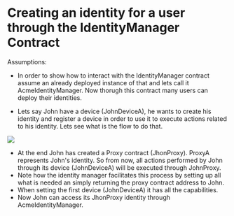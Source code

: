 # Creating an identity for a user through the IdentityManager Contract

Assumptions:

* In order to show how to interact with the IdentityManager contract assume an already deployed instance of that and lets call it AcmeIdentityManager. Now thorugh this contract many users can deploy their identities.

* Lets say John have a device (JohnDeviceA), he wants to create his identity and register a device in order to use it to execute actions related to his identity. Lets see what is the flow to do that.

[![](https://mermaid.ink/img/eyJjb2RlIjoic2VxdWVuY2VEaWFncmFtXG5cdGF1dG9udW1iZXJcblx0Sm9obkRldmljZUEtPj5BY21lSWRlbnRpdHlNYW5hZ2VyOiBKb2huRGV2aWNlQUFkZHJlc3NcblxuXHRcblx0QWNtZUlkZW50aXR5TWFuYWdlci0-PkFjbWVJZGVudGl0eU1hbmFnZXI6IENyZWF0ZSBhIFByb3h5IENvbnRyYWN0KEpvaG5Qcm94eSlcblx0QWNtZUlkZW50aXR5TWFuYWdlci0-PkpvaG5Qcm94eTogc2V0IGNvbnN0cnVjdG9yXG5cdFxuXHRKb2huUHJveHktPj5Kb2huUHJveHk6IHNldCBBY21lSWRlbnRpdHlNYW5hZ2VyPGJyLz5hcyBpdHMgZmlyc3Qgb3duZXJcblx0bm90ZSByaWdodCBvZiBKb2huUHJveHk6IEFsbG93cyB0byBhY2Nlc3MgeW91cjxicj4gaWRlbnRpdHkgdGhyb3VnaDxicj50aGUgSWRlbnRpdHk8YnI-TWFuYWdlclxuXHRKb2huUHJveHktLT4-QWNtZUlkZW50aXR5TWFuYWdlcjogb2tcblx0XG5cblx0QWNtZUlkZW50aXR5TWFuYWdlci0-PkFjbWVJZGVudGl0eU1hbmFnZXI6IFJlZ2lzdGVyIEpob25EZXZpY2VBQWRkcmVzczxicj50byBBY2Nlc3MgSm9oblByb3h5PGJyPlxuXG5cdE5vdGUgcmlnaHQgb2YgQWNtZUlkZW50aXR5TWFuYWdlcjogc2V0IGNhcGFiaWxpdGllcyBmb3I8YnIvPiBKb2huRGV2aWNlQSB0byA8YnI-IGhhbmRsZSBKb2huUHJveHlcblx0QWNtZUlkZW50aXR5TWFuYWdlci0-PkFjbWVJZGVudGl0eU1hbmFnZXI6IGZvcndhcmQsIGF1dGhlbnRpY2F0ZSwgbWFuYWdlciwgYWRtaW5pc3RyYXRvclxuXHRBY21lSWRlbnRpdHlNYW5hZ2VyLS0-PkpvaG5EZXZpY2VBOkpvaG5Qcm94eUFkZHJlc3Ncblx0Tm90ZSByaWdodCBvZiBBY21lSWRlbnRpdHlNYW5hZ2VyOiAobm93IEpvaG5EZXZpY2VBIDxici8-IGNhbiBpbnRlcmFjdCB3aXRoIGhpczxici8-IEpvaG5Qcm94eSB0aHJvdWdoPGJyPiBBY21lSWRlbnRpdHlNYW5hZ2VyKTxici8-IFxuXHQiLCJtZXJtYWlkIjp7InRoZW1lIjoiZGVmYXVsdCJ9LCJ1cGRhdGVFZGl0b3IiOmZhbHNlfQ)](https://mermaid-js.github.io/mermaid-live-editor/#/edit/eyJjb2RlIjoic2VxdWVuY2VEaWFncmFtXG5cdGF1dG9udW1iZXJcblx0Sm9obkRldmljZUEtPj5BY21lSWRlbnRpdHlNYW5hZ2VyOiBKb2huRGV2aWNlQUFkZHJlc3NcblxuXHRcblx0QWNtZUlkZW50aXR5TWFuYWdlci0-PkFjbWVJZGVudGl0eU1hbmFnZXI6IENyZWF0ZSBhIFByb3h5IENvbnRyYWN0KEpvaG5Qcm94eSlcblx0QWNtZUlkZW50aXR5TWFuYWdlci0-PkpvaG5Qcm94eTogc2V0IGNvbnN0cnVjdG9yXG5cdFxuXHRKb2huUHJveHktPj5Kb2huUHJveHk6IHNldCBBY21lSWRlbnRpdHlNYW5hZ2VyPGJyLz5hcyBpdHMgZmlyc3Qgb3duZXJcblx0bm90ZSByaWdodCBvZiBKb2huUHJveHk6IEFsbG93cyB0byBhY2Nlc3MgeW91cjxicj4gaWRlbnRpdHkgdGhyb3VnaDxicj50aGUgSWRlbnRpdHk8YnI-TWFuYWdlclxuXHRKb2huUHJveHktLT4-QWNtZUlkZW50aXR5TWFuYWdlcjogb2tcblx0XG5cblx0QWNtZUlkZW50aXR5TWFuYWdlci0-PkFjbWVJZGVudGl0eU1hbmFnZXI6IFJlZ2lzdGVyIEpob25EZXZpY2VBQWRkcmVzczxicj50byBBY2Nlc3MgSm9oblByb3h5PGJyPlxuXG5cdE5vdGUgcmlnaHQgb2YgQWNtZUlkZW50aXR5TWFuYWdlcjogc2V0IGNhcGFiaWxpdGllcyBmb3I8YnIvPiBKb2huRGV2aWNlQSB0byA8YnI-IGhhbmRsZSBKb2huUHJveHlcblx0QWNtZUlkZW50aXR5TWFuYWdlci0-PkFjbWVJZGVudGl0eU1hbmFnZXI6IGZvcndhcmQsIGF1dGhlbnRpY2F0ZSwgbWFuYWdlciwgYWRtaW5pc3RyYXRvclxuXHRBY21lSWRlbnRpdHlNYW5hZ2VyLS0-PkpvaG5EZXZpY2VBOkpvaG5Qcm94eUFkZHJlc3Ncblx0Tm90ZSByaWdodCBvZiBBY21lSWRlbnRpdHlNYW5hZ2VyOiAobm93IEpvaG5EZXZpY2VBIDxici8-IGNhbiBpbnRlcmFjdCB3aXRoIGhpczxici8-IEpvaG5Qcm94eSB0aHJvdWdoPGJyPiBBY21lSWRlbnRpdHlNYW5hZ2VyKTxici8-IFxuXHQiLCJtZXJtYWlkIjp7InRoZW1lIjoiZGVmYXVsdCJ9LCJ1cGRhdGVFZGl0b3IiOmZhbHNlfQ)

* At the end John has created a Proxy contract (JhonProxy). ProxyA represents John's identity. So from now, all actions performed by John through its device (JohnDeviceA) will be executed through JohnProxy.
* Note how the identity manager facilitates this process by setting up all what is needed an simply returning the proxy contract address to John.
* When setting the first device (JohnDeviceA) it has all the capabilities.
* Now John can access its JhonProxy identity through AcmeIdentityManager.
